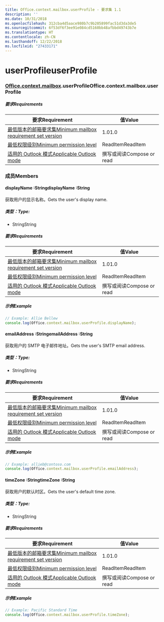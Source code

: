 ```yaml
---
title: Office.context.mailbox.userProfile - 要求集 1.1
description: ''
ms.date: 10/31/2018
ms.openlocfilehash: 312cba4d5aace980b7c9b205899fac51d3da3de5
ms.sourcegitcommit: 6f53df6f3ee91e084cd5160bb48afbbd49743b7e
ms.translationtype: HT
ms.contentlocale: zh-CN
ms.lasthandoff: 12/22/2018
ms.locfileid: "27433171"
---
```

# <a name="userprofile"></a><span data-ttu-id="c4b43-102">userProfile</span><span class="sxs-lookup"><span data-stu-id="c4b43-102">userProfile</span></span>

### <a name="officeofficemdcontextofficecontextmdmailboxofficecontextmailboxmduserprofile"></a><span data-ttu-id="c4b43-103">[Office](Office.md)[.context](Office.context.md)[.mailbox](Office.context.mailbox.md).userProfile</span><span class="sxs-lookup"><span data-stu-id="c4b43-103">Office.context.mailbox.userProfile</span></span>

##### <a name="requirements"></a><span data-ttu-id="c4b43-104">要求</span><span class="sxs-lookup"><span data-stu-id="c4b43-104">Requirements</span></span>

|<span data-ttu-id="c4b43-105">要求</span><span class="sxs-lookup"><span data-stu-id="c4b43-105">Requirement</span></span>| <span data-ttu-id="c4b43-106">值</span><span class="sxs-lookup"><span data-stu-id="c4b43-106">Value</span></span>|
|---|---|
|[<span data-ttu-id="c4b43-107">最低版本的邮箱要求集</span><span class="sxs-lookup"><span data-stu-id="c4b43-107">Minimum mailbox requirement set version</span></span>](/office/dev/add-ins/reference/requirement-sets/outlook-api-requirement-sets)| <span data-ttu-id="c4b43-108">1.0</span><span class="sxs-lookup"><span data-stu-id="c4b43-108">1.0</span></span>|
|[<span data-ttu-id="c4b43-109">最低权限级别</span><span class="sxs-lookup"><span data-stu-id="c4b43-109">Minimum permission level</span></span>](https://docs.microsoft.com/outlook/add-ins/understanding-outlook-add-in-permissions)| <span data-ttu-id="c4b43-110">ReadItem</span><span class="sxs-lookup"><span data-stu-id="c4b43-110">ReadItem</span></span>|
|[<span data-ttu-id="c4b43-111">适用的 Outlook 模式</span><span class="sxs-lookup"><span data-stu-id="c4b43-111">Applicable Outlook mode</span></span>](https://docs.microsoft.com/outlook/add-ins/#extension-points)| <span data-ttu-id="c4b43-112">撰写或阅读</span><span class="sxs-lookup"><span data-stu-id="c4b43-112">Compose or read</span></span>|

### <a name="members"></a><span data-ttu-id="c4b43-113">成员</span><span class="sxs-lookup"><span data-stu-id="c4b43-113">Members</span></span>

####  <a name="displayname-string"></a><span data-ttu-id="c4b43-114">displayName :String</span><span class="sxs-lookup"><span data-stu-id="c4b43-114">displayName :String</span></span>

<span data-ttu-id="c4b43-115">获取用户的显示名称。</span><span class="sxs-lookup"><span data-stu-id="c4b43-115">Gets the user's display name.</span></span>

##### <a name="type"></a><span data-ttu-id="c4b43-116">类型：</span><span class="sxs-lookup"><span data-stu-id="c4b43-116">Type:</span></span>

*   <span data-ttu-id="c4b43-117">String</span><span class="sxs-lookup"><span data-stu-id="c4b43-117">String</span></span>

##### <a name="requirements"></a><span data-ttu-id="c4b43-118">要求</span><span class="sxs-lookup"><span data-stu-id="c4b43-118">Requirements</span></span>

|<span data-ttu-id="c4b43-119">要求</span><span class="sxs-lookup"><span data-stu-id="c4b43-119">Requirement</span></span>| <span data-ttu-id="c4b43-120">值</span><span class="sxs-lookup"><span data-stu-id="c4b43-120">Value</span></span>|
|---|---|
|[<span data-ttu-id="c4b43-121">最低版本的邮箱要求集</span><span class="sxs-lookup"><span data-stu-id="c4b43-121">Minimum mailbox requirement set version</span></span>](/office/dev/add-ins/reference/requirement-sets/outlook-api-requirement-sets)| <span data-ttu-id="c4b43-122">1.0</span><span class="sxs-lookup"><span data-stu-id="c4b43-122">1.0</span></span>|
|[<span data-ttu-id="c4b43-123">最低权限级别</span><span class="sxs-lookup"><span data-stu-id="c4b43-123">Minimum permission level</span></span>](https://docs.microsoft.com/outlook/add-ins/understanding-outlook-add-in-permissions)| <span data-ttu-id="c4b43-124">ReadItem</span><span class="sxs-lookup"><span data-stu-id="c4b43-124">ReadItem</span></span>|
|[<span data-ttu-id="c4b43-125">适用的 Outlook 模式</span><span class="sxs-lookup"><span data-stu-id="c4b43-125">Applicable Outlook mode</span></span>](https://docs.microsoft.com/outlook/add-ins/#extension-points)| <span data-ttu-id="c4b43-126">撰写或阅读</span><span class="sxs-lookup"><span data-stu-id="c4b43-126">Compose or read</span></span>|

##### <a name="example"></a><span data-ttu-id="c4b43-127">示例</span><span class="sxs-lookup"><span data-stu-id="c4b43-127">Example</span></span>

```js
// Example: Allie Bellew
console.log(Office.context.mailbox.userProfile.displayName);
```

####  <a name="emailaddress-string"></a><span data-ttu-id="c4b43-128">emailAddress :String</span><span class="sxs-lookup"><span data-stu-id="c4b43-128">emailAddress :String</span></span>

<span data-ttu-id="c4b43-129">获取用户的 SMTP 电子邮件地址。</span><span class="sxs-lookup"><span data-stu-id="c4b43-129">Gets the user's SMTP email address.</span></span>

##### <a name="type"></a><span data-ttu-id="c4b43-130">类型：</span><span class="sxs-lookup"><span data-stu-id="c4b43-130">Type:</span></span>

*   <span data-ttu-id="c4b43-131">String</span><span class="sxs-lookup"><span data-stu-id="c4b43-131">String</span></span>

##### <a name="requirements"></a><span data-ttu-id="c4b43-132">要求</span><span class="sxs-lookup"><span data-stu-id="c4b43-132">Requirements</span></span>

|<span data-ttu-id="c4b43-133">要求</span><span class="sxs-lookup"><span data-stu-id="c4b43-133">Requirement</span></span>| <span data-ttu-id="c4b43-134">值</span><span class="sxs-lookup"><span data-stu-id="c4b43-134">Value</span></span>|
|---|---|
|[<span data-ttu-id="c4b43-135">最低版本的邮箱要求集</span><span class="sxs-lookup"><span data-stu-id="c4b43-135">Minimum mailbox requirement set version</span></span>](/office/dev/add-ins/reference/requirement-sets/outlook-api-requirement-sets)| <span data-ttu-id="c4b43-136">1.0</span><span class="sxs-lookup"><span data-stu-id="c4b43-136">1.0</span></span>|
|[<span data-ttu-id="c4b43-137">最低权限级别</span><span class="sxs-lookup"><span data-stu-id="c4b43-137">Minimum permission level</span></span>](https://docs.microsoft.com/outlook/add-ins/understanding-outlook-add-in-permissions)| <span data-ttu-id="c4b43-138">ReadItem</span><span class="sxs-lookup"><span data-stu-id="c4b43-138">ReadItem</span></span>|
|[<span data-ttu-id="c4b43-139">适用的 Outlook 模式</span><span class="sxs-lookup"><span data-stu-id="c4b43-139">Applicable Outlook mode</span></span>](https://docs.microsoft.com/outlook/add-ins/#extension-points)| <span data-ttu-id="c4b43-140">撰写或阅读</span><span class="sxs-lookup"><span data-stu-id="c4b43-140">Compose or read</span></span>|

##### <a name="example"></a><span data-ttu-id="c4b43-141">示例</span><span class="sxs-lookup"><span data-stu-id="c4b43-141">Example</span></span>

```js
// Example: allieb@contoso.com
console.log(Office.context.mailbox.userProfile.emailAddress);
```

####  <a name="timezone-string"></a><span data-ttu-id="c4b43-142">timeZone :String</span><span class="sxs-lookup"><span data-stu-id="c4b43-142">timeZone :String</span></span>

<span data-ttu-id="c4b43-143">获取用户的默认时区。</span><span class="sxs-lookup"><span data-stu-id="c4b43-143">Gets the user's default time zone.</span></span>

##### <a name="type"></a><span data-ttu-id="c4b43-144">类型：</span><span class="sxs-lookup"><span data-stu-id="c4b43-144">Type:</span></span>

*   <span data-ttu-id="c4b43-145">String</span><span class="sxs-lookup"><span data-stu-id="c4b43-145">String</span></span>

##### <a name="requirements"></a><span data-ttu-id="c4b43-146">要求</span><span class="sxs-lookup"><span data-stu-id="c4b43-146">Requirements</span></span>

|<span data-ttu-id="c4b43-147">要求</span><span class="sxs-lookup"><span data-stu-id="c4b43-147">Requirement</span></span>| <span data-ttu-id="c4b43-148">值</span><span class="sxs-lookup"><span data-stu-id="c4b43-148">Value</span></span>|
|---|---|
|[<span data-ttu-id="c4b43-149">最低版本的邮箱要求集</span><span class="sxs-lookup"><span data-stu-id="c4b43-149">Minimum mailbox requirement set version</span></span>](/office/dev/add-ins/reference/requirement-sets/outlook-api-requirement-sets)| <span data-ttu-id="c4b43-150">1.0</span><span class="sxs-lookup"><span data-stu-id="c4b43-150">1.0</span></span>|
|[<span data-ttu-id="c4b43-151">最低权限级别</span><span class="sxs-lookup"><span data-stu-id="c4b43-151">Minimum permission level</span></span>](https://docs.microsoft.com/outlook/add-ins/understanding-outlook-add-in-permissions)| <span data-ttu-id="c4b43-152">ReadItem</span><span class="sxs-lookup"><span data-stu-id="c4b43-152">ReadItem</span></span>|
|[<span data-ttu-id="c4b43-153">适用的 Outlook 模式</span><span class="sxs-lookup"><span data-stu-id="c4b43-153">Applicable Outlook mode</span></span>](https://docs.microsoft.com/outlook/add-ins/#extension-points)| <span data-ttu-id="c4b43-154">撰写或阅读</span><span class="sxs-lookup"><span data-stu-id="c4b43-154">Compose or read</span></span>|

##### <a name="example"></a><span data-ttu-id="c4b43-155">示例</span><span class="sxs-lookup"><span data-stu-id="c4b43-155">Example</span></span>

```js
// Example: Pacific Standard Time
console.log(Office.context.mailbox.userProfile.timeZone);
```